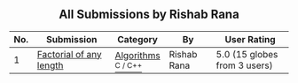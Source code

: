 ﻿<div align="center">

## All Submissions by Rishab Rana

</div>

No.  | Submission | Category | By   | User Rating
---- | ---------- | -------- | ---- | -----------
1 | [Factorial of any length<br />](https://github.com/Planet-Source-Code/rishab-rana-factorial-of-any-length__3-3300) | [Algorithms<br /><sup>C / C++</sup>](../ByCategory/algorithms__3-29.md) | Rishab Rana | 5.0 (15 globes from 3 users)
